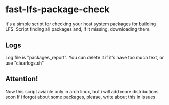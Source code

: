 # fast-lfs-package-check
It's a simple script for checking your host system packages for building LFS. Script finding all packages and, if it missing, downloading them.

## Logs
Log file is "packages_report". You can delete it if it's have too much text, or use "clearlogs.sh"

## Attention!
Now this script aviable only in arch linux, but i will add more distributions soon
If i forgot about some packages, please, write about this in issues
